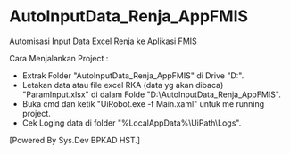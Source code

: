 # AutoInputData_Renja_AppFMIS
Automisasi Input Data Excel Renja ke Aplikasi FMIS


Cara Menjalankan Project :
- Extrak Folder "AutoInputData_Renja_AppFMIS" di Drive "D:\".
- Letakan data atau file excel RKA (data yg akan dibaca) "ParamInput.xlsx" di dalam Folde "D:\AutoInputData_Renja_AppFMIS\".
- Buka cmd dan ketik "UiRobot.exe -f Main.xaml" untuk me running project.
- Cek Loging data di folder "%LocalAppData%\UiPath\Logs\".



[Powered By Sys.Dev BPKAD HST.]
